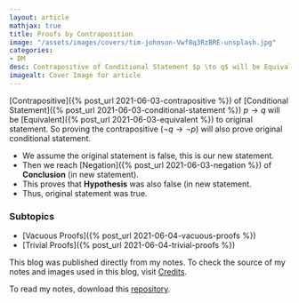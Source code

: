 ```yaml
---
layout: article
mathjax: true
title: Proofs by Contraposition
image: "/assets/images/covers/tim-johnson-Vwf8q3RzBRE-unsplash.jpg"
categories:
- DM
desc: Contrapositive of Conditional Statement $p \to q$ will be Equivalent to original statement. So proving the contrapositive ($\neg q \to \neg p$) will also prove original conditional statement. 
imagealt: Cover Image for article
---
```


[Contrapositive]({% post_url 2021-06-03-contrapositive %}) of [Conditional Statement]({% post_url 2021-06-03-conditional-statement %}) $p \to q$ will be [Equivalent]({% post_url 2021-06-03-equivalent %}) to original statement. So proving the contrapositive ($\neg q \to \neg p$) will also prove original conditional statement.





















































































































































































































































































































































































































* We assume the original statement is false, this is our new statement.
* Then we reach [Negation]({% post_url 2021-06-03-negation %}) of <b>Conclusion</b> (in new statement).
* This proves that <b>Hypothesis</b> was also false (in new statement.
* Thus, original statement was true.

### Subtopics
- [Vacuous Proofs]({% post_url 2021-06-04-vacuous-proofs %})
- [Trivial Proofs]({% post_url 2021-06-04-trivial-proofs %})

This blog was published directly from my notes.
To check the source of my notes and images used in this blog, visit <a href="/credits.html" target="_blank">Credits</a>.

To read my notes, download this <a href="https://github.com/bovem/CS" target="blank">repository</a>.